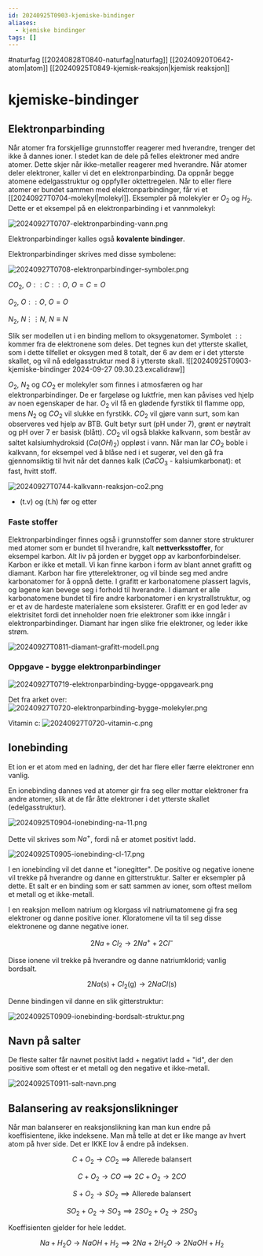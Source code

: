 ```yaml
---
id: 20240925T0903-kjemiske-bindinger
aliases:
  - kjemiske bindinger
tags: []
---
```


#naturfag [[20240828T0840-naturfag|naturfag]] [[20240920T0642-atom|atom]] [[20240925T0849-kjemisk-reaksjon|kjemisk reaksjon]]

# kjemiske-bindinger

## Elektronparbinding

Når atomer fra forskjellige grunnstoffer reagerer med hverandre, trenger det ikke å dannes ioner. I stedet kan de dele på felles elektroner med andre atomer. Dette skjer når ikke-metaller reagerer med hverandre. Når atomer deler elektroner, kaller vi det en elektronparbinding. Da oppnår begge atomene edelgasstruktur og oppfyller oktettregelen. Når to eller flere atomer er bundet sammen med elektronparbindinger, får vi et [[20240927T0704-molekyl|molekyl]]. Eksempler på molekyler er $O_{2}$ og $H_{2}$. Dette er et eksempel på en elektronparbinding i et vannmolekyl:

![20240927T0707-elektronparbinding-vann.png](Assets/20240927T0707-elektronparbinding-vann.png)

Elektronparbindinger kalles også **kovalente bindinger**.

Elektronparbindinger skrives med disse symbolene:

![20240927T0708-elektronparbindinger-symboler.png](Assets/20240927T0708-elektronparbindinger-symboler.png)

$CO_{2}$, $O::C::O$, $O=C=O$

$O_{2}$, $O::O$, $O=O$

$N_{2}$, $N\vdots\vdots N$, $N\equiv N$

Slik ser modellen ut i en binding mellom to oksygenatomer. Symbolet $::$ kommer fra de elektronene som deles. Det tegnes kun det ytterste skallet, som i dette tilfellet er oksygen med 8 totalt, der 6 av dem er i det ytterste skallet, og vil nå edelgasstruktur med 8 i ytterste skall.
![[20240925T0903-kjemiske-bindinger 2024-09-27 09.30.23.excalidraw]]

$O_{2}$, $N_{2}$ og $CO_{2}$ er molekyler som finnes i atmosfæren og har elektronparbindinger. De er fargeløse og luktfrie, men kan påvises ved hjelp av noen egenskaper de har. $O_{2}$ vil få en glødende fyrstikk til flamme opp, mens $N_{2}$ og $CO_{2}$ vil slukke en fyrstikk. $CO_{2}$ vil gjøre vann surt, som kan observeres ved hjelp av BTB. Gult betyr surt (pH under 7), grønt er nøytralt og pH over 7 er basisk (blått). $CO_{2}$ vil også blakke kalkvann, som består av saltet kalsiumhydroksid ($Ca \left( OH \right)_{2}$) oppløst i vann. Når man lar $CO_{2}$ boble i kalkvann, for eksempel ved å blåse ned i et sugerør, vel den gå fra gjennomsiktig til hvit når det dannes kalk ($CaCO_{3}$ - kalsiumkarbonat): et fast, hvitt stoff.

![20240927T0744-kalkvann-reaksjon-co2.png](Assets/20240927T0744-kalkvann-reaksjon-co2.png)

- (t.v) og (t.h) før og etter

### Faste stoffer

Elektronparbindinger finnes også i grunnstoffer som danner store strukturer med atomer som er bundet til hverandre, kalt **nettverksstoffer**, for eksempel karbon. Alt liv på jorden er bygget opp av karbonforbindelser. Karbon er ikke et metall. Vi kan finne karbon i form av blant annet grafitt og diamant. Karbon har fire ytterelektroner, og vil binde seg med andre karbonatomer for å oppnå dette. I grafitt er karbonatomene plassert lagvis, og lagene kan bevege seg i forhold til hverandre. I diamant er alle karbonatomene bundet til fire andre karbonatomer i en krystrallstruktur, og er et av de hardeste materialene som eksisterer. Grafitt er en god leder av elektrisitet fordi det inneholder noen frie elektroner som ikke inngår i elektronparbindinger. Diamant har ingen slike frie elektroner, og leder ikke strøm.

![20240927T0811-diamant-grafitt-modell.png](Assets/20240927T0811-diamant-grafitt-modell.png)

### Oppgave - bygge elektronparbindinger

![20240927T0719-elektronparbinding-bygge-oppgaveark.png](Assets/20240927T0719-elektronparbinding-bygge-oppgaveark.png)

Det fra arket over:
![20240927T0720-elektronparbinding-bygge-molekyler.png](Assets/20240927T0720-elektronparbinding-bygge-molekyler.png)

Vitamin c:
![20240927T0720-vitamin-c.png](Assets/20240927T0720-vitamin-c.png)

## Ionebinding

Et ion er et atom med en ladning, der det har flere eller færre elektroner enn vanlig.

En ionebinding dannes ved at atomer gir fra seg eller mottar elektroner fra andre atomer, slik at de får åtte elektroner i det ytterste skallet (edelgasstruktur).

![20240925T0904-ionebinding-na-11.png](Assets/20240925T0904-ionebinding-na-11.png)

Dette vil skrives som $Na^{+}$, fordi nå er atomet positivt ladd.

![20240925T0905-ionebinding-cl-17.png](Assets/20240925T0905-ionebinding-cl-17.png)

I en ionebinding vil det danne et "ionegitter". De positive og negative ionene vil trekke på hverandre og danne en gitterstruktur. Salter er eksempler på dette. Et salt er en binding som er satt sammen av ioner, som oftest mellom et metall og et ikke-metall.

I en reaksjon mellom natrium og klorgass vil natriumatomene gi fra seg elektroner og danne positive ioner. Kloratomene vil ta til seg disse elektronene og danne negative ioner.

$$
2Na + Cl_{2} \to 2Na^{+} + 2Cl^{-}
$$

Disse ionene vil trekke på hverandre og danne natriumklorid; vanlig bordsalt.

$$
2Na\text{(s)} + Cl_{2}\text{(g)} \to 2NaCl\text{(s)}
$$

Denne bindingen vil danne en slik gitterstruktur:

![20240925T0909-ionebinding-bordsalt-struktur.png](Assets/20240925T0909-ionebinding-bordsalt-struktur.png)

## Navn på salter

De fleste salter får navnet positivt ladd + negativt ladd + "id", der den positive som oftest er et metall og den negative et ikke-metall.

![20240925T0911-salt-navn.png](Assets/20240925T0911-salt-navn.png)

## Balansering av reaksjonslikninger

Når man balanserer en reaksjonslikning kan man kun endre på koeffisientene, ikke indeksene. Man må telle at det er like mange av hvert atom på hver side. Det er IKKE lov å endre på indeksen.

$$
C + O_{2} \to CO_{2} \implies \text{Allerede balansert}
$$

$$
C + O_{2} \to CO \implies 2C + O_{2} \to 2CO
$$

$$
S + O_{2} \to SO_{2} \implies \text{Allerede balansert}
$$

$$
SO_{2} + O_{2} \to SO_{3} \implies 2SO_{2} + O_{2} \to 2SO_{3}
$$

Koeffisienten gjelder for hele leddet.

$$
Na + H_{2}O \to NaOH + H_{2} \implies 2Na + 2H_{2}O \to 2NaOH + H_{2}
$$
